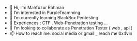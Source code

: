 - 👋 Hi, I’m Mahfuzur Rahman
- 👀 I’m interested in PurpleTeamming  
- 🌱 I’m currently learning BlackBox Pentesting
- 👀 Experiences : CTF , Web-Penetration testing ...
- 💞️ I’m looking to collaborate as Penetration Tester ( web , api )
- 📫 How to reach me: social media or gmail _ reach me 0x4vin

<!---
0x4vin/0x4vin is a ✨ special ✨ repository because its `README.md` (this file) appears on your GitHub profile.
You can click the Preview link to take a look at your changes.
--->
